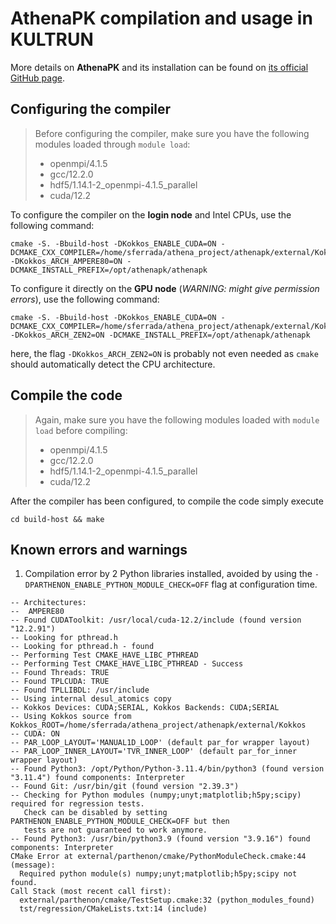 # AthenaPK compilation and usage in KULTRUN

More details on **AthenaPK** and its installation can be found on [its official GitHub page](https://github.com/parthenon-hpc-lab/athenapk/tree/main).

## Configuring the compiler

> Before configuring the compiler, make sure you have the following modules loaded through `module load`:
> - openmpi/4.1.5
> - gcc/12.2.0
> - hdf5/1.14.1-2_openmpi-4.1.5_parallel
> - cuda/12.2

To configure the compiler on the **login node** and Intel CPUs, use the following command:
```
cmake -S. -Bbuild-host -DKokkos_ENABLE_CUDA=ON -DCMAKE_CXX_COMPILER=/home/sferrada/athena_project/athenapk/external/Kokkos/bin/nvcc_wrapper -DKokkos_ARCH_AMPERE80=ON -DCMAKE_INSTALL_PREFIX=/opt/athenapk/athenapk
```

To configure it directly on the **GPU node** (*WARNING: might give permission errors*), use the following command:
```
cmake -S. -Bbuild-host -DKokkos_ENABLE_CUDA=ON -DCMAKE_CXX_COMPILER=/home/sferrada/athena_project/athenapk/external/Kokkos/bin/nvcc_wrapper -DKokkos_ARCH_ZEN2=ON -DCMAKE_INSTALL_PREFIX=/opt/athenapk/athenapk
```
here, the flag `-DKokkos_ARCH_ZEN2=ON` is probably not even needed as `cmake` should automatically detect the CPU architecture.

## Compile the code
> Again, make sure you have the following modules loaded with `module load` before compiling:
> - openmpi/4.1.5
> - gcc/12.2.0
> - hdf5/1.14.1-2_openmpi-4.1.5_parallel
> - cuda/12.2

After the compiler has been configured, to compile the code simply execute
```
cd build-host && make
```

## Known errors and warnings
1. Compilation error by 2 Python libraries installed, avoided by using the `-DPARTHENON_ENABLE_PYTHON_MODULE_CHECK=OFF` flag at configuration time.
```
-- Architectures:
--  AMPERE80
-- Found CUDAToolkit: /usr/local/cuda-12.2/include (found version "12.2.91")
-- Looking for pthread.h
-- Looking for pthread.h - found
-- Performing Test CMAKE_HAVE_LIBC_PTHREAD
-- Performing Test CMAKE_HAVE_LIBC_PTHREAD - Success
-- Found Threads: TRUE
-- Found TPLCUDA: TRUE
-- Found TPLLIBDL: /usr/include
-- Using internal desul_atomics copy
-- Kokkos Devices: CUDA;SERIAL, Kokkos Backends: CUDA;SERIAL
-- Using Kokkos source from Kokkos_ROOT=/home/sferrada/athena_project/athenapk/external/Kokkos
-- CUDA: ON
-- PAR_LOOP_LAYOUT='MANUAL1D_LOOP' (default par_for wrapper layout)
-- PAR_LOOP_INNER_LAYOUT='TVR_INNER_LOOP' (default par_for_inner wrapper layout)
-- Found Python3: /opt/Python/Python-3.11.4/bin/python3 (found version "3.11.4") found components: Interpreter
-- Found Git: /usr/bin/git (found version "2.39.3")
-- Checking for Python modules (numpy;unyt;matplotlib;h5py;scipy) required for regression tests.
   Check can be disabled by setting PARTHENON_ENABLE_PYTHON_MODULE_CHECK=OFF but then
   tests are not guaranteed to work anymore.
-- Found Python3: /usr/bin/python3.9 (found version "3.9.16") found components: Interpreter
CMake Error at external/parthenon/cmake/PythonModuleCheck.cmake:44 (message):
  Required python module(s) numpy;unyt;matplotlib;h5py;scipy not found.
Call Stack (most recent call first):
  external/parthenon/cmake/TestSetup.cmake:32 (python_modules_found)
  tst/regression/CMakeLists.txt:14 (include)
```

